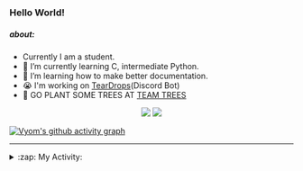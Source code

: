 ### Hello World!

##### about:
- Currently I am a student.
- 🌱 I’m currently learning C, intermediate Python.
- 🌱 I’m learning how to make better documentation.
- 😭 I'm working on [TearDrops](https://github.com/Vyvy-vi/TearDrops)(Discord Bot)
- 🌱 GO PLANT SOME TREES AT [TEAM TREES](https://teamtrees.org/)

<p align="center">
  <a href="https://twitter.com/Vyvy_viM"><img target="_blank" src="https://img.shields.io/badge/twitter%20@Vyvy_viM-0D95E8?style=for-the-badge&logo=twitter&logoColor=white"/></a> 
  <a href="https://vyvy-vi.github.io/portfolio"><img target="_blank" src="https://img.shields.io/badge/-I%27m_craving_for_open_source-green?style=for-the-badge&logo=github&logoColor=black"/></a> 
</p>

[![Vyom's github activity graph](https://activity-graph.herokuapp.com/graph?username=Vyvy-vi)](https://github.com/ashutosh00710/github-readme-activity-graph)

---
<details>
  <summary>:zap: My Activity:</summary>
  
<!--START_SECTION:waka-->
**I'm a Night 🦉** 

```text
🌞 Morning    43 commits     █░░░░░░░░░░░░░░░░░░░░░░░░   6.8% 
🌆 Daytime    142 commits    █████░░░░░░░░░░░░░░░░░░░░   22.47% 
🌃 Evening    236 commits    █████████░░░░░░░░░░░░░░░░   37.34% 
🌙 Night      211 commits    ████████░░░░░░░░░░░░░░░░░   33.39%

```
📅 **I'm Most Productive on Sunday** 

```text
Monday       69 commits     ██░░░░░░░░░░░░░░░░░░░░░░░   10.92% 
Tuesday      91 commits     ███░░░░░░░░░░░░░░░░░░░░░░   14.4% 
Wednesday    95 commits     ███░░░░░░░░░░░░░░░░░░░░░░   15.03% 
Thursday     81 commits     ███░░░░░░░░░░░░░░░░░░░░░░   12.82% 
Friday       44 commits     █░░░░░░░░░░░░░░░░░░░░░░░░   6.96% 
Saturday     86 commits     ███░░░░░░░░░░░░░░░░░░░░░░   13.61% 
Sunday       166 commits    ██████░░░░░░░░░░░░░░░░░░░   26.27%

```


📊 **This Week I Spent My Time On** 

```text
🔥 Editors: 
Vim                      18 mins             █████████████████████████   100.0%

🐱‍💻 Projects: 
Unknown Project          9 mins              ████████████░░░░░░░░░░░░░   50.18% 
TearDrops                9 mins              ████████████░░░░░░░░░░░░░   49.82%

```


 Last Updated on 06/09/2021
<!--END_SECTION:waka-->
</details>
